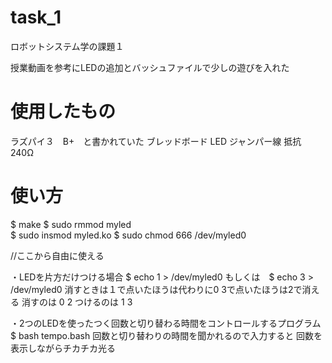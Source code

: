 # task_1
ロボットシステム学の課題１

授業動画を参考にLEDの追加とバッシュファイルで少しの遊びを入れた

# 使用したもの
ラズパイ３　B+　と書かれていた
ブレッドボード
LED ジャンパー線
抵抗　240Ω

# 使い方
$ make 
$ sudo rmmod myled  
$ sudo insmod myled.ko
$ sudo chmod 666 /dev/myled0

//ここから自由に使える

 ・LEDを片方だけつける場合
$ echo 1 > /dev/myled0  もしくは　$ echo 3 > /dev/myled0
消すときは１で点いたほうは代わりに0
3で点いたほうは2で消える
消すのは
0 2
つけるのは
1 3

 ・2つのLEDを使ったつく回数と切り替わる時間をコントロールするプログラム
$ bash tempo.bash
回数と切り替わりの時間を聞かれるので入力すると
回数を表示しながらチカチカ光る
